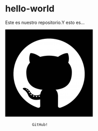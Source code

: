 # hello-world
Este es nuestro repositorio.Y esto es...


![GitHub Logo](GitHubCat.png)

                GitHub!
